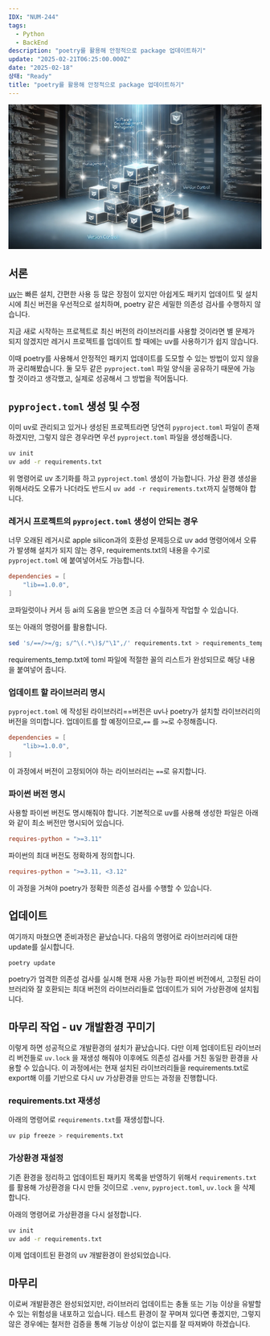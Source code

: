 ```yaml
---
IDX: "NUM-244"
tags:
  - Python
  - BackEnd
description: "poetry를 활용해 안정적으로 package 업데이트하기"
update: "2025-02-21T06:25:00.000Z"
date: "2025-02-18"
상태: "Ready"
title: "poetry를 활용해 안정적으로 package 업데이트하기"
---
```

![](image1.png)
## 서론

[uv](https://sharknia.github.io/uv-간단-소개-및-적용)는 빠른 설치, 간편한 사용 등 많은 장점이 있지만 아쉽게도 패키지 업데이트 및 설치 시에 최신 버전을 우선적으로 설치하며, poetry 같은 세밀한 의존성 검사를 수행하지 않습니다.

지금 새로 시작하는 프로젝트로 최신 버전의 라이브러리를 사용할 것이라면 별 문제가 되지 않겠지만 레거시 프로젝트를 업데이트 할 때에는 uv를 사용하기가 쉽지 않습니다. 

이때 poetry를 사용해서 안정적인 패키지 업데이트를 도모할 수 있는 방법이 있지 않을까 궁리해봤습니다. 둘 모두 같은 `pyproject.toml` 파일 양식을 공유하기 때문에 가능할 것이라고 생각했고, 실제로 성공해서 그 방법을 적어둡니다. 

## `pyproject.toml` 생성 및 수정

이미 uv로 관리되고 있거나 생성된 프로젝트라면 당연히 `pyproject.toml` 파일이 존재하겠지만, 그렇지 않은 경우라면 우선 `pyproject.toml` 파일을 생성해줍니다. 

```bash
uv init
uv add -r requirements.txt
```

위 명령어로 uv 초기화를 하고 `pyproject.toml` 생성이 가능합니다. 가상 환경 생성을 위해서라도 오류가 나더라도 반드시 `uv add -r requirements.txt`까지 실행해야 합니다. 

### 레거시 프로젝트의 `pyproject.toml` 생성이 안되는 경우

너무 오래된 레거시로 apple silicon과의 호환성 문제등으로 uv add 명령어에서 오류가 발생해 설치가 되지 않는 경우, requirements.txt의 내용을 수기로 `pyproject.toml` 에 붙여넣어서도 가능합니다. 

```toml
dependencies = [
    "lib==1.0.0",
]
```

코파일럿이나 커서 등 ai의 도움을 받으면 조금 더 수월하게 작업할 수 있습니다.

또는 아래의 명령어를 활용합니다. 

```bash
sed 's/==/>=/g; s/^\(.*\)$/"\1",/' requirements.txt > requirements_temp.txt
```

requirements\_temp.txt에 toml 파일에 적절한 꼴의 리스트가 완성되므로 해당 내용을 붙여넣어 줍니다. 

### 업데이트 할 라이브러리 명시

`pyproject.toml` 에 작성된 라이브러리==버전은 uv나 poetry가 설치할 라이브러리의 버전을 의미합니다. 업데이트를 할 예정이므로,`==` 를 `>=`로 수정해줍니다. 

```toml
dependencies = [
    "lib>=1.0.0",
]
```

이 과정에서 버전이 고정되어야 하는 라이브러리는 `==`로 유지합니다. 

### 파이썬 버전 명시

사용할 파이썬 버전도 명시해줘야 합니다. 기본적으로 uv를 사용해 생성한 파일은 아래와 같이 최소 버전만 명시되어 있습니다. 

```toml
requires-python = ">=3.11"
```

파이썬의 최대 버전도 정확하게 정의합니다. 

```toml
requires-python = ">=3.11, <3.12"
```

이 과정을 거쳐야 poetry가 정확한 의존성 검사를 수행할 수 있습니다.

## 업데이트

여기까지 마쳤으면 준비과정은 끝났습니다. 다음의 명령어로 라이브러리에 대한 update를 실시합니다.

```bash
poetry update
```

poetry가 엄격한 의존성 검사를 실시해 현재 사용 가능한 파이썬 버전에서, 고정된 라이브러리와 잘 호환되는 최대 버전의 라이브러리들로 업데이트가 되어 가상환경에 설치됩니다. 

## 마무리 작업 - uv 개발환경 꾸미기

이렇게 하면 성공적으로 개발환경의 설치가 끝났습니다. 다만 이제 업데이트된 라이브러리 버전들로 `uv.lock` 을 재생성 해줘야 이후에도 의존성 검사를 거친 동일한 환경을 사용할 수 있습니다. 이 과정에서는 현재 설치된 라이브러리들을 requirements.txt로 export해 이를 기반으로 다시 uv 가상환경을 만드는 과정을 진행합니다. 

### requirements.txt 재생성

아래의 명령어로 `requirements.txt`를 재생성합니다. 

```bash
uv pip freeze > requirements.txt
```

### 가상환경 재설정

기존 환경을 정리하고 업데이트된 패키지 목록을 반영하기 위해서 `requirements.txt` 를 활용해 가상환경을 다시 만들 것이므로 `.venv`, `pyproject.toml`, `uv.lock` 을 삭제합니다. 

아래의 명령어로 가상환경을 다시 설정합니다. 

```bash
uv init
uv add -r requirements.txt
```

이제 업데이트된 환경의 uv 개발환경이 완성되었습니다. 

## 마무리

이로써 개발환경은 완성되었지만, 라이브러리 업데이트는 충돌 또는 기능 이상을 유발할 수 있는 위험성을 내포하고 있습니다. 테스트 환경이 잘 꾸며져 있다면 좋겠지만, 그렇지 않은 경우에는 철저한 검증을 통해 기능상 이상이 없는지를 잘 따져봐야 하겠습니다. 



